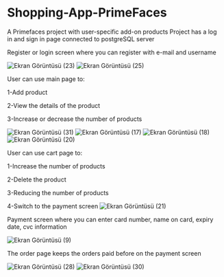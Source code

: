 # Shopping-App-PrimeFaces

A Primefaces project with user-specific add-on products
Project has a log in and sign in page connected to postgreSQL server

Register or login screen where you can register with e-mail and username

![Ekran Görüntüsü (23)](https://github.com/balkayunus7/Shopping-App-PrimeFaces/assets/98759759/8ec86951-43bd-4c93-839c-cecb03aaabe7)
![Ekran Görüntüsü (25)](https://github.com/balkayunus7/Shopping-App-PrimeFaces/assets/98759759/57c4b96d-b131-4ac6-bfb7-ff8ac2587614)

User can use main page to:

1-Add product

2-View the details of the product

3-Increase or decrease the number of products

![Ekran Görüntüsü (31)](https://github.com/balkayunus7/Shopping-App-PrimeFaces-PostgreSQL/assets/98759759/9e08d25a-e107-4674-82a5-91438cb1bbd4)
![Ekran Görüntüsü (17)](https://github.com/balkayunus7/Shopping-App-PrimeFaces/assets/98759759/1552b443-e0fe-4716-bdeb-405f0eeb95ba)
![Ekran Görüntüsü (18)](https://github.com/balkayunus7/Shopping-App-PrimeFaces/assets/98759759/149e48be-66a3-46b9-84cf-e2e7bf1a529f)
![Ekran Görüntüsü (20)](https://github.com/balkayunus7/Shopping-App-PrimeFaces/assets/98759759/dd38eaeb-26d8-462a-a4fc-964a41469dcc)


User can use cart page to:

1-Increase the number of products

2-Delete the product

3-Reducing the number of products

4-Switch to the payment screen
![Ekran Görüntüsü (21)](https://github.com/balkayunus7/Shopping-App-PrimeFaces/assets/98759759/b5e0743c-f613-4474-a6a5-9783be2d37b4)

Payment screen where you can enter card number, name on card, expiry date, cvc information

![Ekran Görüntüsü (9)](https://github.com/balkayunus7/Shopping-App-PrimeFaces/assets/98759759/a6389010-a70e-4dda-ab13-8141efb544f4)


The order page keeps the orders paid before on the payment screen

![Ekran Görüntüsü (28)](https://github.com/balkayunus7/Shopping-App-PrimeFaces-PostgreSQL/assets/98759759/4ebd1567-d4c7-4202-a9da-8fb791978964)
![Ekran Görüntüsü (30)](https://github.com/balkayunus7/Shopping-App-PrimeFaces-PostgreSQL/assets/98759759/fd99fc00-8f7c-4636-b75f-5762ee019bb5)




